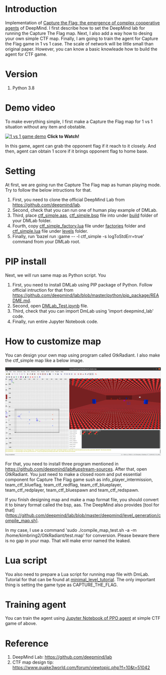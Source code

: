# Introduction
Implementation of [Capture the Flag: the emergence of complex cooperative agents](https://deepmind.com/blog/article/capture-the-flag-science) of  DeepMind. I first describe how to set the DeepMind lab for running the Capture The Flag map. Next, I also add a way how to desing your own simple CTF map. Finally, I am going to train the agent for Capture the Flag game in 1 vs 1 case. The scale of network will be little small than original paper. However, you can know a basic knowleade how to build the agent for CTF game.

# Version
1. Python 3.8

# Demo video 
To make everything simple, I first make a Capture the Flag map for 1 vs 1 situation without any item and obstable.

[![1 vs 1 game demo](https://img.youtube.com/vi/88dNnX357eY/sddefault.jpg)](https://youtu.be/88dNnX357eY
 "Capture The Flag Implementation - Click to Watch!")
<strong>Click to Watch!</strong>

In this game, agent can grab the opponent flag if it reach to it closely. And then, agent can obtain 1 score if it brings opponent flag to home base.

# Setting
At first, we are going run the Capture The Flag map as human playing mode. Try to follow the below intructions for that.

1. First, you need to clone the official DeepMind Lab from https://github.com/deepmind/lab.
2. Second, check that you can run one of human play example of DMLab.
3. Third, place [ctf_simple.aas](https://github.com/kimbring2/dmlab_ctf/blob/main/ctf_simple.aas), [ctf_simple.bsp](https://github.com/kimbring2/dmlab_ctf/blob/main/ctf_simple.bsp) file into under [build](https://github.com/deepmind/lab/tree/master/assets/maps/built) folder of your DMLab folder.
4. Fourth, copy [ctf_simple_factory.lua](https://github.com/kimbring2/dmlab_ctf/blob/main/ctf_simple_factory.lua) file under [factories](https://github.com/deepmind/lab/tree/master/game_scripts/factories) folder and [ctf_simple.lua](https://github.com/kimbring2/dmlab_ctf/blob/main/ctf_simple.lua) file under [levels](https://github.com/deepmind/lab/tree/master/game_scripts/levels) folder.
5. Finally, run 'bazel run :game -- -l ctf_simple -s logToStdErr=true' command from your DMLab root.

# PIP install
Next, we will run same map as Python script. You

1. First, you need to install DMLab using PIP package of Python. Follow official intruction for that from https://github.com/deepmind/lab/blob/master/python/pip_package/README.md.
2. Second, open [DMLab_Test.ipynb](https://github.com/kimbring2/dmlab_ctf/blob/main/DMLab_Test.ipynb) file.
3. Third, check that you can import DmLab using 'import deepmind_lab' code.
4. Finally, run entire Jupyter Notebook code.

# How to customize map
You can design your own map using program called GtkRadiant. I also make the ctf_simple map like a below image.

<img src="image/gtk_radiant_sample.png" width="1000">

For that, you need to install three program mentioned in https://github.com/deepmind/lab#upstream-sources. After that, open GtkRadiant. You just need to make a closed room and put essential component for Capture The Flag game sush as info_player_intermission, team_ctf_blueflag, team_ctf_redflag, team_ctf_blueplayer, team_ctf_redplayer, team_ctf_bluespawn and team_ctf_redspawn.

If you finish designing map and make a map format file, you should convert it to binary format called the bsp, aas. The DeepMind also provides [tool for that](https://github.com/deepmind/lab/blob/master/deepmind/level_generation/compile_map.sh].

In my case, I use a command 'sudo ./compile_map_test.sh -a -m /home/kimbring2/GtkRadiant/test.map' for conversion. Please beware there is no gap in your map. That will make error named the leaked.

# Lua script
You also need to prepare a Lua script for running map file with DmLab. Tutorial for that can be found at [minimal_level_tutorial](https://github.com/deepmind/lab/blob/master/docs/developers/minimal_level_tutorial.md). The only important thing is setting the game type as CAPTURE_THE_FLAG. 

# Training agent
You can train the agent using [Jupyter Notebook of PPO agent](https://github.com/kimbring2/dmlab_ctf/blob/main/DMLab_PPO_TF2.ipynb) at simple CTF game of above. 

# Reference
1. DeepMind Lab: https://github.com/deepmind/lab
2. CTF map design tip: https://www.quake3world.com/forum/viewtopic.php?f=10&t=51042
